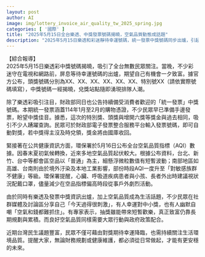 ```yaml
---
layout: post
author: AI
image: img/lottery_invoice_air_quality_tw_2025_spring.jpg
categories: [ '國際' ]
title: "2025年5月15日全台樂透、中獎發票號碼揭曉，空氣品質動態成話題"
description: "2025年5月15日樂透和彩迷靜待幸運號碼，統一發票中獎號碼同步出爐，引起民眾熱烈討論。同時，環保署公布最新空氣品質指標，部分南部地區因污染顯示對敏感族群不健康，網友熱議生活新刺激。專家提醒財務規劃和健康維護需從日常做起，關注抽獎樂趣同時更須重視生活環境品質。"
---
```

【綜合報導】  
2025年5月15日樂透彩中獎號碼揭曉，吸引了全台無數民眾關注。當晚，不少彩迷守在電視和網路前，屏息等待幸運號碼的出爐，期望自己有機會一夕致富。據官方公布，頭獎號碼分別為XX、XX、XX、XX、XX、XX、特別號XX（請依實際號碼填寫），中獎號碼一經揭曉，兌獎站點隨即湧現排隊人潮。

除了樂透彩吸引注目，財政部同日也公告持續備受消費者歡迎的「統一發票」中獎號碼。本期統一發票涵蓋114年1月至2月的購物憑證，不少民眾早已準備手邊發票，盼望中獎佳音。據悉，這次的特別獎、頭獎與增開六獎等獎金與過去相同，吸引不少人踴躍查詢。民眾可於財政部電子發票整合服務平台輸入發票號碼，即可自動對獎，若中獎得主沒及時兌領，獎金將由國庫收回。

緊接著在公共健康資訊方面，環保署於5月16日公布全台空氣品質指標（AQI）數據。因春末夏初氣候轉換，近來多地空氣品質起伏較大。根據公布資料，台北、新竹、台中等都會區空品以「普通」為主，細懸浮微粒數值有短暫波動；南部地區如高雄、台南則由於境外汙染及本地工業影響，部份時段AQI一度升至「對敏感族群不健康」等級。環保署提醒，心臟、呼吸道疾病患者與小孩、長者外出時建議視狀況配戴口罩，儘量減少在空品指標偏高時段從事戶外劇烈活動。

由於同時有樂透及發票中獎資訊出爐，加上空氣品質成為生活話題，不少民眾在社群媒體及討論區分享自己「今天過得很刺激」，有人幸運對中小獎，也有人幽默自嘲「空氣和錢都難抓住」。有專家表示，抽獎雖能帶來短暫歡樂，真正致富仍靠長期規劃與累積。而良好空氣品質同樣需要大眾行動與政府政策配合。

近期台灣民生議題豐富，民眾不僅可藉由對獎期待幸運降臨，也需持續關注生活環境品質。提醒大家，無論財務規劃或健康維護，都必須從日常做起，才能有更安穩的未來。
